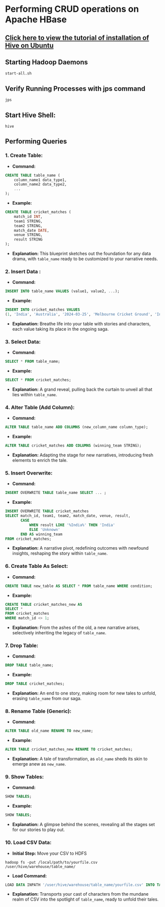 # Performing CRUD operations on Apache HBase

## [Click here to view the tutorial of installation of Hive on Ubuntu ](https://www.youtube.com/watch?v=wPIawRML168)

## Starting Hadoop Daemons
```shell
start-all.sh
```

## Verify Running Processes with jps command
```shell
jps
```

## Start Hive Shell:
```shell
hive
```

## Performing Queries

### 1. Create Table:
* **Command:** 
```sql
CREATE TABLE table_name (
    column_name1 data_type1,
    column_name2 data_type2,
    ...
);
```
* **Example:**
```sql
CREATE TABLE cricket_matches (
    match_id INT,
    team1 STRING,
    team2 STRING,
    match_date DATE,
    venue STRING,
    result STRING
);
```
* **Explanation:** 
This blueprint sketches out the foundation for any data drama, with `table_name` ready to be customized to your narrative needs.

### 2. Insert Data :
* **Command:** 
```sql
INSERT INTO table_name VALUES (value1, value2, ...);
```
* **Example:**
```sql
INSERT INTO cricket_matches VALUES
(1, 'India', 'Australia', '2024-03-25', 'Melbourne Cricket Ground', 'India won by 50 runs');
```
* **Explanation:** 
Breathe life into your table with stories and characters, each value taking its place in the ongoing saga.

### 3. Select Data:
* **Command:** 
```sql
SELECT * FROM table_name;
```
* **Example:**
```sql
SELECT * FROM cricket_matches;
```
* **Explanation:** 
A grand reveal, pulling back the curtain to unveil all that lies within `table_name`.

### 4. Alter Table (Add Column):
* **Command:** 
```sql
ALTER TABLE table_name ADD COLUMNS (new_column_name column_type);
```
* **Example:**
```sql
ALTER TABLE cricket_matches ADD COLUMNS (winning_team STRING);
```
* **Explanation:** 
Adapting the stage for new narratives, introducing fresh elements to enrich the tale.

### 5.  Insert Overwrite:
* **Command:** 
```sql
INSERT OVERWRITE TABLE table_name SELECT ... ;
```
* **Example:**
```sql
INSERT OVERWRITE TABLE cricket_matches
SELECT match_id, team1, team2, match_date, venue, result,
       CASE 
           WHEN result LIKE '%India%' THEN 'India'
           ELSE 'Unknown'
       END AS winning_team
FROM cricket_matches;
```
* **Explanation:** 
A narrative pivot, redefining outcomes with newfound insights, reshaping the story within `table_name`.

### 6. Create Table As Select:
* **Command:** 
```sql
CREATE TABLE new_table AS SELECT * FROM table_name WHERE condition;
```
* **Example:**
```sql
CREATE TABLE cricket_matches_new AS
SELECT *
FROM cricket_matches
WHERE match_id <> 1;
```
* **Explanation:** 
From the ashes of the old, a new narrative arises, selectively inheriting the legacy of `table_name`.

### 7. Drop Table:
* **Command:** 
```sql
DROP TABLE table_name;
```
* **Example:**
```sql
DROP TABLE cricket_matches;
```
* **Explanation:** 
An end to one story, making room for new tales to unfold, erasing `table_name` from our saga.

### 8. Rename Table (Generic):
* **Command:** 
```sql
ALTER TABLE old_name RENAME TO new_name;
```
* **Example:**
```sql
ALTER TABLE cricket_matches_new RENAME TO cricket_matches;
```
* **Explanation:** 
A tale of transformation, as `old_name` sheds its skin to emerge anew as `new_name`.

### 9. Show Tables:
* **Command:** 
```sql
SHOW TABLES;
```
* **Example:**
```sql
SHOW TABLES;
```
* **Explanation:** 
A glimpse behind the scenes, revealing all the stages set for our stories to play out.

### 10. Load CSV Data:
* **Initial Step:** Move your CSV to HDFS
```shell
hadoop fs -put /local/path/to/yourfile.csv /user/hive/warehouse/table_name/
```
* **Load Command:** 
```sql
LOAD DATA INPATH '/user/hive/warehouse/table_name/yourfile.csv' INTO TABLE table_name;
```
* **Explanation:** 
Transports your cast of characters from the mundane realm of CSV into the spotlight of `table_name`, ready to unfold their tales.

